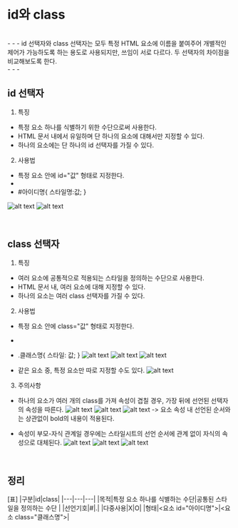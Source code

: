 # id와 class

<br>
- - -
id 선택자와 class 선택자는 모두 특정 HTML 요소에 이름을 붙여주어 개별적인 제어가 가능하도록 하는 용도로 사용되지만, 쓰임이 서로 다르다. 두 선택자의 차이점을 비교해보도록 한다.
<br>
- - -

## id 선택자

1. 특징

- 특정 요소 하나를 식별하기 위한 수단으로써 사용한다.
- HTML 문서 내에서 유일하며 단 하나의 요소에 대해서만 지정할 수 있다.
- 하나의 요소에는 단 하나의 id 선택자를 가질 수 있다.

2.  사용법

- 특정 요소 안에 id="값" 형태로 지정한다.
- <div id="아이디명"></div>
- #아이디명{ 스타일명:값; }

![alt text](id-html.png)
![alt text](id-css.png)

<br>

## class 선택자

1. 특징

- 여러 요소에 공통적으로 적용되는 스타일을 정의하는 수단으로 사용한다.
- HTML 문서 내, 여러 요소에 대해 지정할 수 있다.
- 하나의 요소는 여러 class 선택자를 가질 수 있다.

2. 사용법

- 특정 요소 안에 class="값" 형태로 지정한다.
- <div class="클래스명"></div>
- .클래스명{ 스타일: 값; }
  ![alt text](class-html.png)
  ![alt text](class-css.png)
  ![alt text](class-result1.png)

- 같은 요소 중, 특정 요소만 따로 지정할 수도 있다.
  ![alt text](p-only.png)

3. 주의사항

- 하나의 요소가 여러 개의 class를 가져 속성이 겹칠 경우, 가장 뒤에 선언된 선택자의 속성을 따른다.
  ![alt text](class-3-html.png)
  ![alt text](class-3-css.png)
  ![alt text](class-3-result.png)
  -> 요소 속성 내 선언된 순서와는 상관없이 bold의 내용이 적용된다.

- 속성이 부모-자식 관계일 경우에는 스타일시트의 선언 순서에 관계 없이 자식의 속성으로 대체된다.
  ![alt text](child-html.png)
  ![alt text](child-css.png)
  ![alt text](child-result.png)

<br>

## 정리

[표]
|구분|id|class|
|---|---|---|
|목적|특정 요소 하나를 식별하는 수단|공통된 스타일을 정의하는 수단 |
|선언기호|#|.|
|다중사용|X|O|
|형태|<요소 id="아이디명">|<요소 class="클래스명">|
